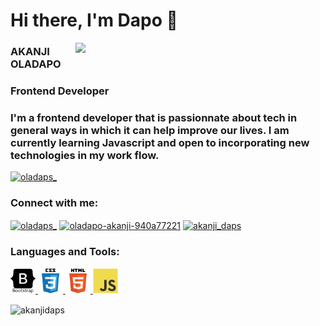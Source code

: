<h1>Hi there, I'm Dapo 👋</h1>
<img align="right" width="400" src="https://media.tenor.com/GfSX-u7VGM4AAAAC/coding.gif">

### AKANJI OLADAPO
### Frontend Developer

<h3>I'm a frontend developer that is passionnate about tech in general ways in which it can help improve our lives. I am currently learning Javascript and open to incorporating new technologies in my work flow. </h3>






<!--### Hi there 👋-->

<!--
**akanjidaps/akanjidaps** is a ✨ _special_ ✨ repository because its `README.md` (this file) appears on your GitHub profile.

Here are some ideas to get you started:

- 🔭 I’m currently working on ...
- 🌱 I’m currently learning ...
- 👯 I’m looking to collaborate on ...
- 🤔 I’m looking for help with ...
- 💬 Ask me about ...
- 📫 How to reach me: ...
- 😄 Pronouns: ...
- ⚡ Fun fact: ...
-->

<p align="left"> <a href="https://twitter.com/oladaps_" target="blank"><img src="https://img.shields.io/twitter/follow/oladaps_?logo=twitter&style=for-the-badge" alt="oladaps_" /></a> </p>

<!--
- 🌱 I’m currently learning **Javascript**

- 📫 How to reach me **akanjioladapo0@gmail.com**-->

<h3 align="left">Connect with me:</h3>
<p align="left">
<a href="https://twitter.com/oladaps_" target="blank"><img align="center" src="https://raw.githubusercontent.com/rahuldkjain/github-profile-readme-generator/master/src/images/icons/Social/twitter.svg" alt="oladaps_" height="30" width="40" /></a>
<a href="https://linkedin.com/in/oladapo-akanji-940a77221" target="blank"><img align="center" src="https://raw.githubusercontent.com/rahuldkjain/github-profile-readme-generator/master/src/images/icons/Social/linked-in-alt.svg" alt="oladapo-akanji-940a77221" height="30" width="40" /></a>
<a href="https://instagram.com/akanji_daps" target="blank"><img align="center" src="https://raw.githubusercontent.com/rahuldkjain/github-profile-readme-generator/master/src/images/icons/Social/instagram.svg" alt="akanji_daps" height="30" width="40" /></a>
</p>

<h3 align="left">Languages and Tools:</h3>
<p align="left"> <a href="https://getbootstrap.com" target="_blank" rel="noreferrer"> <img src="https://raw.githubusercontent.com/devicons/devicon/master/icons/bootstrap/bootstrap-plain-wordmark.svg" alt="bootstrap" width="40" height="40"/> </a> <a href="https://www.w3schools.com/css/" target="_blank" rel="noreferrer"> <img src="https://raw.githubusercontent.com/devicons/devicon/master/icons/css3/css3-original-wordmark.svg" alt="css3" width="40" height="40"/> </a> <a href="https://www.w3.org/html/" target="_blank" rel="noreferrer"> <img src="https://raw.githubusercontent.com/devicons/devicon/master/icons/html5/html5-original-wordmark.svg" alt="html5" width="40" height="40"/> </a> <a href="https://developer.mozilla.org/en-US/docs/Web/JavaScript" target="_blank" rel="noreferrer"> <img src="https://raw.githubusercontent.com/devicons/devicon/master/icons/javascript/javascript-original.svg" alt="javascript" width="40" height="40"/> </a> </p>

<p><img align="center" src="https://github-readme-stats.vercel.app/api/top-langs?username=akanjidaps&show_icons=true&locale=en&layout=compact" alt="akanjidaps" /></p>
